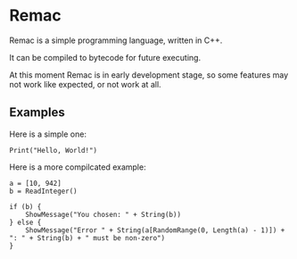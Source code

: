 # Remac

Remac is a simple programming language, written in C++.

It can be compiled to bytecode for future executing.

At this moment Remac is in early development stage, so some features may not work like expected, or not work at all.

## Examples

Here is a simple one:
```
Print("Hello, World!")
```

Here is a more compilcated example:
```
a = [10, 942]
b = ReadInteger()

if (b) {
    ShowMessage("You chosen: " + String(b))
} else {
    ShowMessage("Error " + String(a[RandomRange(0, Length(a) - 1)]) + ": " + String(b) + " must be non-zero")
}
```
